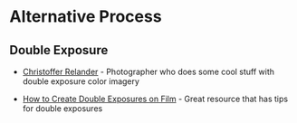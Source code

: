 # Alternative Process

## Double Exposure
* [Christoffer Relander](https://www.christofferrelander.com/neonland) - Photographer who does some cool stuff with double exposure color imagery

* [How to Create Double Exposures on Film](https://thedarkroom.com/double-exposure-a-guide-to-creating-double-exposures-on-film/) - Great resource that has tips for double exposures
